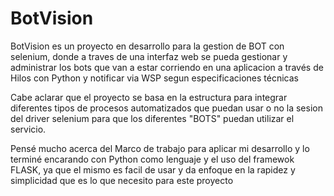 # BotVision
 BotVision es un proyecto en desarrollo para la gestion de BOT con selenium, donde a traves de una interfaz web se pueda gestionar y administrar los bots que van a estar corriendo en una aplicacion a través de Hilos con Python y notificar via WSP segun especificaciones técnicas
 
 Cabe aclarar que el proyecto se basa en la estructura para integrar diferentes tipos de procesos automatizados que puedan usar o no la sesion del driver selenium para que los diferentes "BOTS" puedan utilizar el servicio.

Pensé mucho acerca del Marco de trabajo para aplicar mi desarrollo y lo terminé encarando con Python como lenguaje y el uso del framewok FLASK, ya que el mismo es facil de usar y da enfoque en la rapidez y simplicidad que es lo que necesito para este proyecto
